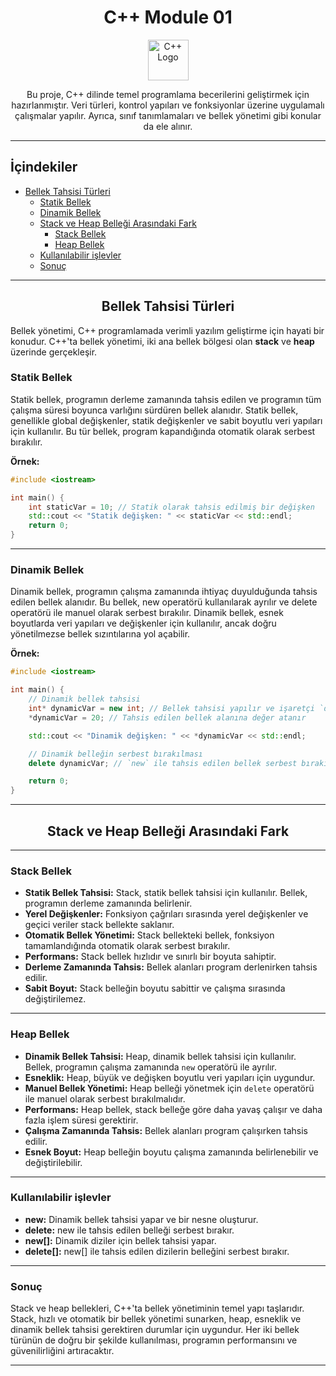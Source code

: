 <div align="center">
  <h1>C++ Module 01</h1> <img src="https://cdn-icons-png.flaticon.com/512/6132/6132222.png" alt="C++ Logo" width="65"></br>
</div>
<p align="center">Bu proje, C++ dilinde temel programlama becerilerini geliştirmek için hazırlanmıştır. Veri türleri, kontrol yapıları ve fonksiyonlar üzerine uygulamalı çalışmalar yapılır. Ayrıca, sınıf tanımlamaları ve bellek yönetimi gibi konular da ele alınır.</p>

---

## İçindekiler

- [Bellek Tahsisi Türleri](#bellek-tahsisi-türleri)
    - [Statik Bellek](#statik-bellek)
    - [Dinamik Bellek](#dinamik-bellek)
    - [Stack ve Heap Belleği Arasındaki Fark](#stack-ve-heap-belleği-arasındaki-fark)
        - [Stack Bellek](#stack-bellek)
        - [Heap Bellek](#heap-bellek)
    - [Kullanılabilir işlevler](#kullanılabilir-işlevler)
    - [Sonuç](#sonuç)
 
---

<h2 align="center">Bellek Tahsisi Türleri</h2> 

Bellek yönetimi, C++ programlamada verimli yazılım geliştirme için hayati bir konudur. C++'ta bellek yönetimi, iki ana bellek bölgesi olan **stack** ve **heap** üzerinde gerçekleşir.

### Statik Bellek
Statik bellek, programın derleme zamanında tahsis edilen ve programın tüm çalışma süresi boyunca varlığını sürdüren bellek alanıdır. Statik bellek, genellikle global değişkenler, statik değişkenler ve sabit boyutlu veri yapıları için kullanılır. Bu tür bellek, program kapandığında otomatik olarak serbest bırakılır.

**Örnek:**
```cpp
#include <iostream>

int main() {
    int staticVar = 10; // Statik olarak tahsis edilmiş bir değişken
    std::cout << "Statik değişken: " << staticVar << std::endl;
    return 0;
}
```

---

### Dinamik Bellek

Dinamik bellek, programın çalışma zamanında ihtiyaç duyulduğunda tahsis edilen bellek alanıdır. Bu bellek, new operatörü kullanılarak ayrılır ve delete operatörü ile manuel olarak serbest bırakılır. Dinamik bellek, esnek boyutlarda veri yapıları ve değişkenler için kullanılır, ancak doğru yönetilmezse bellek sızıntılarına yol açabilir.

**Örnek:**
```cpp
#include <iostream>

int main() {
    // Dinamik bellek tahsisi
    int* dynamicVar = new int; // Bellek tahsisi yapılır ve işaretçi `dynamicVar` bu belleği işaret eder
    *dynamicVar = 20; // Tahsis edilen bellek alanına değer atanır

    std::cout << "Dinamik değişken: " << *dynamicVar << std::endl;

    // Dinamik belleğin serbest bırakılması
    delete dynamicVar; // `new` ile tahsis edilen bellek serbest bırakılır

    return 0;
}
```

---

<h2 align="center">Stack ve Heap Belleği Arasındaki Fark</h2> 

---

### Stack Bellek
- **Statik Bellek Tahsisi:** Stack, statik bellek tahsisi için kullanılır. Bellek, programın derleme zamanında belirlenir.
- **Yerel Değişkenler:** Fonksiyon çağrıları sırasında yerel değişkenler ve geçici veriler stack bellekte saklanır.
- **Otomatik Bellek Yönetimi:** Stack bellekteki bellek, fonksiyon tamamlandığında otomatik olarak serbest bırakılır.
- **Performans:** Stack bellek hızlıdır ve sınırlı bir boyuta sahiptir.
- **Derleme Zamanında Tahsis:** Bellek alanları program derlenirken tahsis edilir.
- **Sabit Boyut:** Stack belleğin boyutu sabittir ve çalışma sırasında değiştirilemez.

---

### Heap Bellek
- **Dinamik Bellek Tahsisi:** Heap, dinamik bellek tahsisi için kullanılır. Bellek, programın çalışma zamanında `new` operatörü ile ayrılır.
- **Esneklik:** Heap, büyük ve değişken boyutlu veri yapıları için uygundur.
- **Manuel Bellek Yönetimi:** Heap belleği yönetmek için `delete` operatörü ile manuel olarak serbest bırakılmalıdır.
- **Performans:** Heap bellek, stack belleğe göre daha yavaş çalışır ve daha fazla işlem süresi gerektirir.
- **Çalışma Zamanında Tahsis:** Bellek alanları program çalışırken tahsis edilir.
- **Esnek Boyut:** Heap belleğin boyutu çalışma zamanında belirlenebilir ve değiştirilebilir.

---

### Kullanılabilir işlevler
- **new:** Dinamik bellek tahsisi yapar ve bir nesne oluşturur.
- **delete:** new ile tahsis edilen belleği serbest bırakır.
- **new[]:** Dinamik diziler için bellek tahsisi yapar.
- **delete[]:** new[] ile tahsis edilen dizilerin belleğini serbest bırakır.

---

### Sonuç
Stack ve heap bellekleri, C++'ta bellek yönetiminin temel yapı taşlarıdır. Stack, hızlı ve otomatik bir bellek yönetimi sunarken, heap, esneklik ve dinamik bellek tahsisi gerektiren durumlar için uygundur. Her iki bellek türünün de doğru bir şekilde kullanılması, programın performansını ve güvenilirliğini artıracaktır.

---

